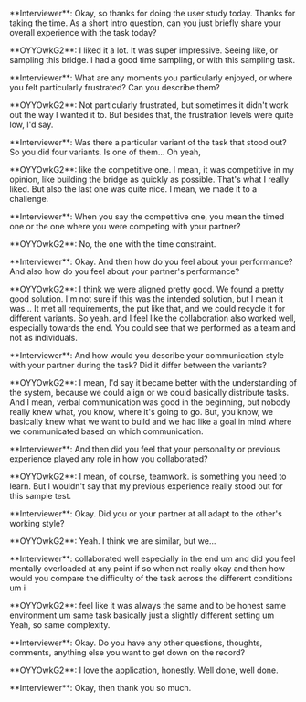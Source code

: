 \*\*Interviewer\*\*: Okay, so thanks for doing the user study today. Thanks for taking the time. As a short intro question, can you just briefly share your overall experience with the task today?

\*\*OYYOwkG2\*\*: I liked it a lot. It was super impressive. Seeing like, or sampling this bridge. I had a good time sampling, or with this sampling task.

\*\*Interviewer\*\*: What are any moments you particularly enjoyed, or where you felt particularly frustrated? Can you describe them?

\*\*OYYOwkG2\*\*: Not particularly frustrated, but sometimes it didn't work out the way I wanted it to. But besides that, the frustration levels were quite low, I'd say.

\*\*Interviewer\*\*: Was there a particular variant of the task that stood out? So you did four variants. Is one of them... Oh yeah,

\*\*OYYOwkG2\*\*: like the competitive one. I mean, it was competitive in my opinion, like building the bridge as quickly as possible. That's what I really liked. But also the last one was quite nice. I mean, we made it to a challenge.

\*\*Interviewer\*\*: When you say the competitive one, you mean the timed one or the one where you were competing with your partner?

\*\*OYYOwkG2\*\*: No, the one with the time constraint.

\*\*Interviewer\*\*: Okay. And then how do you feel about your performance? And also how do you feel about your partner's performance?

\*\*OYYOwkG2\*\*: I think we were aligned pretty good. We found a pretty good solution. I'm not sure if this was the intended solution, but I mean it was... It met all requirements, the put like that, and we could recycle it for different variants. So yeah. and I feel like the collaboration also worked well, especially towards the end. You could see that we performed as a team and not as individuals.

\*\*Interviewer\*\*: And how would you describe your communication style with your partner during the task? Did it differ between the variants?

\*\*OYYOwkG2\*\*: I mean, I'd say it became better with the understanding of the system, because we could align or we could basically distribute tasks. And I mean, verbal communication was good in the beginning, but nobody really knew what, you know, where it's going to go. But, you know, we basically knew what we want to build and we had like a goal in mind where we communicated based on which communication.

\*\*Interviewer\*\*: And then did you feel that your personality or previous experience played any role in how you collaborated?

\*\*OYYOwkG2\*\*: I mean, of course, teamwork. is something you need to learn. But I wouldn't say that my previous experience really stood out for this sample test.

\*\*Interviewer\*\*: Okay. Did you or your partner at all adapt to the other's working style?

\*\*OYYOwkG2\*\*: Yeah. I think we are similar, but we...

\*\*Interviewer\*\*: collaborated well especially in the end um and did you feel mentally overloaded at any point if so when not really okay and then how would you compare the difficulty of the task across the different conditions um i

\*\*OYYOwkG2\*\*: feel like it was always the same and to be honest same environment um same task basically just a slightly different setting um Yeah, so same complexity.

\*\*Interviewer\*\*: Okay. Do you have any other questions, thoughts, comments, anything else you want to get down on the record?

\*\*OYYOwkG2\*\*: I love the application, honestly. Well done, well done.

\*\*Interviewer\*\*: Okay, then thank you so much.

